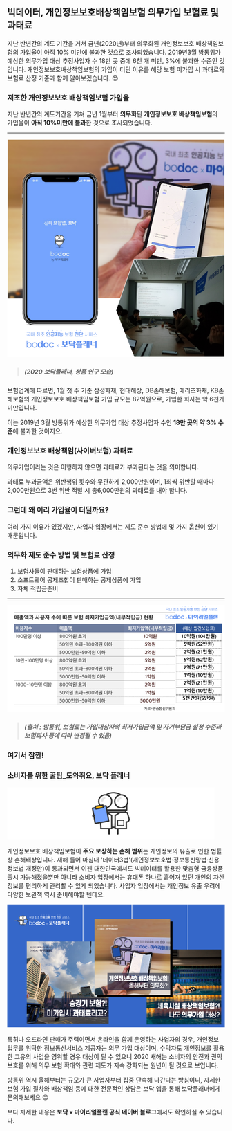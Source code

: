 ## 빅데이터, 개인정보보호배상책임보험 의무가입 보험료 및 과태료

지난 반년간의 계도 기간을 거쳐 금년(2020년)부터 의무화된 개인정보보호 배상책임보험의 가입율이 아직 10% 미만에 불과한 것으로 조사되었습니다. 2019년3월 방통위가 예상한 의무가입 대상 추정사업자 수 18만 곳 중에 6천 개 미만, 3%에 불과한 수준인 것입니다. 개인정보보호배상책임보험의 가입이 더딘 이유를 해당 보험 미가입 시 과태료와 보험료 산정 기준과 함께 알아보겠습니다. 😊

### 저조한 개인정보보호 배상책임보험 가입율

지난 반년간의 계도기간을 거쳐 금년 1월부터 **의무화**된 **개인정보보호 배상책임보험**의 가입율이 **아직 10%미만에 불과**한 것으로 조사되었습니다.

---------------------------------------

![alt img](https://raw.githubusercontent.com/aijinet/doctor-contents/master/contents/202001/200120-5/5_빅데이터_개인정보보호_배상책임보험_의무가입_보험료_및_과태료_01.png)
> ##### (2020 보닥플래너, 상품 연구 모습)

보험업계에 따르면, 1월 첫 주 기준 삼성화재, 현대해상, DB손해보험, 메리츠화재, KB손해보험의 개인정보보호 배상책임보험 가입 규모는 82억원으로, 가입한 회사는 약 6천개 미만입니다.

이는 2019년 3월 방통위가 예상한 의무가입 대상 추정사업자 수인 **18만 곳의 약 3% 수준**에 불과한 것이지요.

### 개인정보보호 배상책임(사이버보험) 과태료

의무가입이라는 것은 이행하지 않으면 과태료가 부과된다는 것을 의미합니다.

과태료 부과금액은 위반행위 횟수와 무관하게 2,000만원이며, 1회씩 위반할 때마다 2,000만원으로 3번 위반 적발 시 총6,000만원의 과태료를 내야 합니다.

### 그런데 왜 이리 가입율이 더딜까요?

여러 가지 이유가 있겠지만, 사업자 입장에서는 제도 준수 방법에 몇 가지 옵션이 있기 때문입니다.

### 의무화 제도 준수 방법 및 보험료 산정
1. 보험사들이 판매하는 보험상품에 가입
2. 소프트웨어 공제조합이 판매하는 공제상품에 가입
3. 자체 적립금준비

---------------------------------------

![alt img](https://raw.githubusercontent.com/aijinet/doctor-contents/master/contents/202001/200120-5/5_빅데이터_개인정보보호_배상책임보험_의무가입_보험료_및_과태료_02.png)
> ##### (출처 : 방통위, 보험료는 가입대상자의 최저가입금액 및 자기부담금 설정 수준과 보험회사 등에 따라 변경될 수 있음)

### 여기서 잠깐! 
### 소비자를 위한 꿀팁_도와줘요, 보닥 플래너
![alt img](https://raw.githubusercontent.com/aijinet/doctor-contents/master/contents/common/bodoc.png)

개인정보보호 배상책임보험이 **주요 보상하는 손해 범위**는 개인정보의 유출로 인한 법률상 손해배상입니다. 새해 들어 마침내 '데이터3법'(개인정보보호법·정보통신망법·신용정보법 개정안)이 통과되면서 이젠 대한민국에서도 빅데이터를 활용한 맞춤형 금융상품출시 가능해졌을뿐만 아니라 소비자 입장에서는 휴대폰 하나로 흩어져 있던 개인의 자산 정보를 편리하게 관리할 수 있게 되었습니다. 사업자 입장에서는 개인정보 유출 우려에 다양한 보완책 역시 준비해야할 텐데요.

![alt img](https://raw.githubusercontent.com/aijinet/doctor-contents/master/contents/202001/200120-5/5_빅데이터_개인정보보호_배상책임보험_의무가입_보험료_및_과태료_04.png)

특히나 오프라인 판매가 주력이면서 온라인을 함께 운영하는 사업자의 경우, 개인정보 업무를 위탁한 정보통신서비스 제공자는 의무 가입 대상이며, 수탁자도 개인정보를 활용한 고유의 사업을 영위할 경우 대상이 될 수 있으니 2020 새해는 소비자의 안전과 권익 보호를 위해 의무 보험 확대와 관련 제도가 지속 강화되는 원년이 될 것으로 보입니다.

방통위 역시 올해부터는 규모가 큰 사업자부터 집중 단속해 나간다는 방침이니, 자세한 보험 가입 절차와 배상책임 등에 대한 전문적인 상담은 보닥 앱을 통해 보닥플래너에게 문의해보세요 😊

보다 자세한 내용은 **보닥 x 마이리얼플랜 공식 네이버 블로그**에서도 확인하실 수 있습니다.
